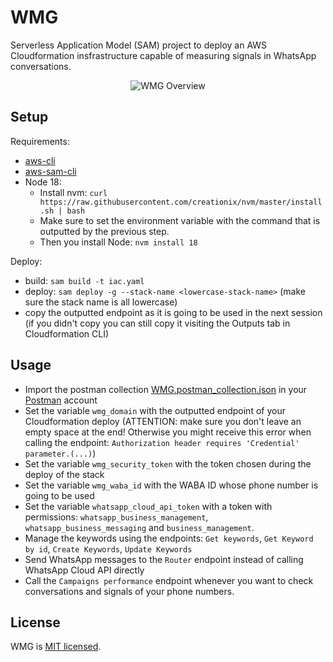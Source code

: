 # WMG

Serverless Application Model (SAM) project to deploy an AWS Cloudformation insfrastructure capable of measuring signals in WhatsApp conversations.

<p align="center">
  <img src="https://github.com/facebookexperimental/WMG/assets/9220147/2f546d83-c88f-4c24-8af3-ac7b0c3203a3" alt="WMG Overview"/>
</p>

## Setup

Requirements:
- [aws-cli]( https://docs.aws.amazon.com/cli/latest/userguide/getting-started-install.html)
- [aws-sam-cli](https://docs.aws.amazon.com/serverless-application-model/latest/developerguide/install-sam-cli.html)
- Node 18:
  - Install nvm: `curl https://raw.githubusercontent.com/creationix/nvm/master/install.sh | bash`
  - Make sure to set the environment variable with the command that is outputted by the previous step.
  - Then you install Node: `nvm install 18`

Deploy:
- build: `sam build -t iac.yaml`
- deploy: `sam deploy -g --stack-name <lowercase-stack-name>` (make sure the stack name is all lowercase)
- copy the outputted endpoint as it is going to be used in the next session (if you didn't copy you can still copy it visiting the Outputs tab in Cloudformation CLI)

## Usage

- Import the postman collection [WMG.postman_collection.json](https://github.com/facebookexperimental/WMG/blob/main/WMG.postman_collection.json) in your [Postman](https://www.postman.com/) account
- Set the variable `wmg_domain` with the outputted endpoint of your Cloudformation deploy (ATTENTION: make sure you don't leave an empty space at the end! Otherwise you might receive this error when calling the endpoint: `Authorization header requires 'Credential' parameter.(...)`)
- Set the variable `wmg_security_token` with the token chosen during the deploy of the stack
- Set the variable `wmg_waba_id` with the WABA ID whose phone number is going to be used
- Set the variable `whatsapp_cloud_api_token` with a token with permissions: `whatsapp_business_management`, `whatsapp_business_messaging` and `business_management`.
- Manage the keywords using the endpoints: `Get keywords`, `Get Keyword by id`, `Create Keywords`, `Update Keywords`
- Send WhatsApp messages to the `Router` endpoint instead of calling WhatsApp Cloud API directly
- Call the `Campaigns performance` endpoint whenever you want to check conversations and signals of your phone numbers.

## License

WMG is [MIT licensed](./LICENSE).
